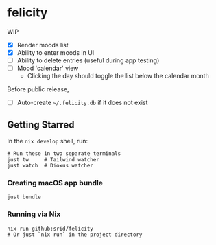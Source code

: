 # felicity

WIP

- [x] Render moods list
- [x] Ability to enter moods in UI
- [ ] Ability to delete entries (useful during app testing)
- [ ] Mood 'calendar' view
    - Clicking the day should toggle the list below the calendar month

Before public release,

- [ ] Auto-create `~/.felicity.db` if it does not exist

## Getting Starred

In the `nix develop` shell, run:

```
# Run these in two separate terminals
just tw     # Tailwind watcher
just watch  # Dioxus watcher
```

### Creating macOS app bundle

```
just bundle
```

### Running via Nix

```
nix run github:srid/felicity
# Or just `nix run` in the project directory
```
